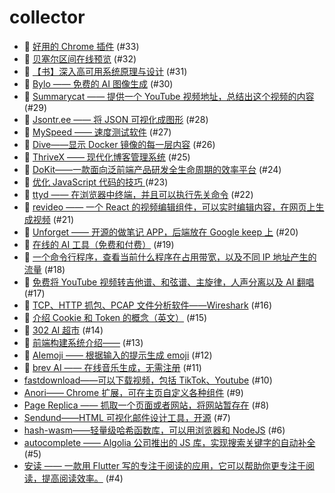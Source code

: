 # collector
- 🍁 [好用的 Chrome 插件](https://github.com/dengaye/collector/issues/33) (#33)
- 🍁 [贝塞尔区间在线预览](https://github.com/dengaye/collector/issues/32) (#32)
- 👻 [【书】深入高可用系统原理与设计](https://github.com/dengaye/collector/issues/31) (#31)
- 🍁 [Bylo —— 免费的 AI 图像生成](https://github.com/dengaye/collector/issues/30) (#30)
- 🍁 [Summarycat —— 提供一个 YouTube 视频地址，总结出这个视频的内容](https://github.com/dengaye/collector/issues/29) (#29)
- 🍁 [Jsontr.ee —— 将 JSON 可视化成图形](https://github.com/dengaye/collector/issues/28) (#28)
- 🍁 [MySpeed —— 速度测试软件](https://github.com/dengaye/collector/issues/27) (#27)
- 🍁 [Dive——显示 Docker 镜像的每一层内容](https://github.com/dengaye/collector/issues/26) (#26)
- 🍁 [ThriveX —— 现代化博客管理系统](https://github.com/dengaye/collector/issues/25) (#25)
- 🍁 [DoKit——一款面向泛前端产品研发全生命周期的效率平台](https://github.com/dengaye/collector/issues/24) (#24)
- 🎃 [优化 JavaScript 代码的技巧 ](https://github.com/dengaye/collector/issues/23) (#23)
- 🍁 [ttyd —— 在浏览器中终端，并且可以执行先关命令](https://github.com/dengaye/collector/issues/22) (#22)
- 🍁 [revideo —— 一个 React 的视频编辑组件，可以实时编辑内容，在网页上生成视频](https://github.com/dengaye/collector/issues/21) (#21)
- 🍁 [Unforget —— 开源的做笔记 APP，后端放在 Google keep 上](https://github.com/dengaye/collector/issues/20) (#20)
- 🍁 [在线的 AI 工具（免费和付费）](https://github.com/dengaye/collector/issues/19) (#19)
- 🍁 [一个命令行程序，查看当前什么程序在占用带宽，以及不同 IP 地址产生的流量](https://github.com/dengaye/collector/issues/18) (#18)
- 🍁 [免费将 YouTube 视频转吉他谱、和弦谱、主旋律，人声分离以及 AI 翻唱](https://github.com/dengaye/collector/issues/17) (#17)
- 🍁 [TCP、HTTP 抓包、PCAP 文件分析软件——Wireshark](https://github.com/dengaye/collector/issues/16) (#16)
- 👯 [介绍 Cookie 和 Token 的概念（英文）](https://github.com/dengaye/collector/issues/15) (#15)
- 🍁 [302 AI 超市](https://github.com/dengaye/collector/issues/14) (#14)
- 👯 [前端构建系统介绍——](https://github.com/dengaye/collector/issues/13) (#13)
- 🍁 [AIemoji —— 根据输入的提示生成 emoji](https://github.com/dengaye/collector/issues/12) (#12)
- 🍁 [brev AI —— 在线音乐生成，无需注册](https://github.com/dengaye/collector/issues/11) (#11)
-  [fastdownload——可以下载视频，包括 TikTok、Youtube](https://github.com/dengaye/collector/issues/10) (#10)
-  [Anori—— Chrome 扩展，可在主页自定义各种组件](https://github.com/dengaye/collector/issues/9) (#9)
-  [Page Replica —— 抓取一个页面或者网站，将网站暂存在](https://github.com/dengaye/collector/issues/8) (#8)
-  [Sendund——HTML 可视化邮件设计工具，开源](https://github.com/dengaye/collector/issues/7) (#7)
-  [hash-wasm——轻量级哈希函数库，可以用浏览器和 NodeJS](https://github.com/dengaye/collector/issues/6) (#6)
-  [autocomplete —— Algolia 公司推出的 JS 库，实现搜索关键字的自动补全](https://github.com/dengaye/collector/issues/5) (#5)
-  [安读 —— 一款用  Flutter 写的专注于阅读的应用，它可以帮助你更专注于阅读，提高阅读效率。](https://github.com/dengaye/collector/issues/4) (#4)
